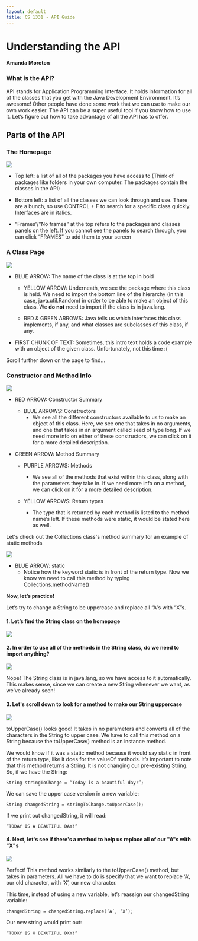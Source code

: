 ```yaml
---
layout: default
title: CS 1331 - API Guide
---
```


# Understanding the API
**Amanda Moreton**

### What is the API?

API stands for Application Programming Interface. It holds information for all of the classes that you get with the Java Development Environment. It’s awesome! Other people have done some work that we can use to make our own work easier. The API can be a super useful tool if you know how to use it. Let’s figure out how to take advantage of all the API has to offer.

## Parts of the API

### The Homepage

![](images/api_homepage.png)

* Top left: a list of all of the packages you have access to (Think of packages like folders in your own computer. The packages contain the classes in the API)

* Bottom left: a list of all the classes we can look through and use. There are a bunch, so use CONTROL + F to search for a specific class quickly. Interfaces are in italics.

* “Frames”/”No frames” at the top refers to the packages and classes panels on the left. If you cannot see the panels to search through, you can click “FRAMES” to add them to your screen

### A Class Page

![](images/api_class_page.png)

* BLUE ARROW: The name of the class is at the top in bold

    * YELLOW ARROW: Underneath, we see the package where this class is held. We need to import the bottom line of the hierarchy (in this case, java.util.Random) in order to be able to make an object of this class. We **do not** need to import if the class is in java.lang.

    * RED & GREEN ARROWS: Java tells us which interfaces this class implements, if any, and what classes are subclasses of this class, if any.

* FIRST CHUNK OF TEXT: Sometimes, this intro text holds a code example with an object of the given class. Unfortunately, not this time :(

Scroll further down on the page to find…

### Constructor and Method Info

![](images/api_constructor_method_info.png)

* RED ARROW: Constructor Summary
    * BLUE ARROWS: Constructors
        * We see all the different constructors available to us to make an object of this class. Here, we see one that takes in no arguments, and one that takes in an argument called seed of type long. If we need more info on either of these constructors, we can click on it for a more detailed description.

* GREEN ARROW: Method Summary
    * PURPLE ARROWS: Methods
        * We see all of the methods that exist within this class, along with the parameters they take in. If we need more info on a method, we can click on it for a more detailed description.

    * YELLOW ARROWS: Return types
        * The type that is returned by each method is listed to the method name’s left. If these methods were static, it would be stated here as well.

Let's check out the Collections class's method summary for an example of static methods

![](images/api_static_methods.png)

* BLUE ARROW: static
    * Notice how the keyword static is in front of the return type. Now we know we need to call this method by typing Collections.methodName()

**Now, let’s practice!**

Let’s try to change a String to be uppercase and replace all “A”s with “X”s.

#### 1. Let’s find the String class on the homepage

![](images/api_practice_1.png)

#### 2. In order to use all of the methods in the String class, do we need to import anything?

![](images/api_practice_2.png)

Nope! The String class is in java.lang, so we have access to it automatically. This makes sense, since we can create a new String whenever we want, as we've already seen!

#### 3. Let's scroll down to look for a method to make our String uppercase

![](images/api_practice_3.png)

toUpperCase() looks good! It takes in no parameters and converts all of the characters in the String to upper case. We have to call this method on a String because the toUpperCase() method is an instance method.

We would know if it was a static method because it would say static in front of the return type, like it does for the valueOf methods. It’s important to note that this method returns a String. It is not changing our pre-existing String. So, if we have the String:

    String stringToChange = “Today is a beautiful day!”;

We can save the upper case version in a new variable:         

    String changedString = stringToChange.toUpperCase();

If we print out changedString, it will read:

    “TODAY IS A BEAUTIFUL DAY!”

#### 4. Next, let's see if there's a method to help us replace all of our "A"s with "X"s

![](images/api_practice_4.png)

Perfect! This method works similarly to the toUpperCase() method, but takes in parameters. All we have to do is specify that we want to replace ‘A’, our old character, with ‘X’, our new character.

This time, instead of using a new variable, let’s reassign our changedString variable:

    changedString = changedString.replace(‘A’, ‘X’);

Our new string would print out:

    “TODXY IS X BEXUTIFUL DXY!”
